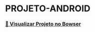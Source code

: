 # PROJETO-ANDROID

 <h3  style="color: green; text-decoration: none;"><strong><a href="https://luciananader.github.io/PROJETO-ANDROID/"> 🎥 Visualizar Projeto no Bowser</a></strong></h3>